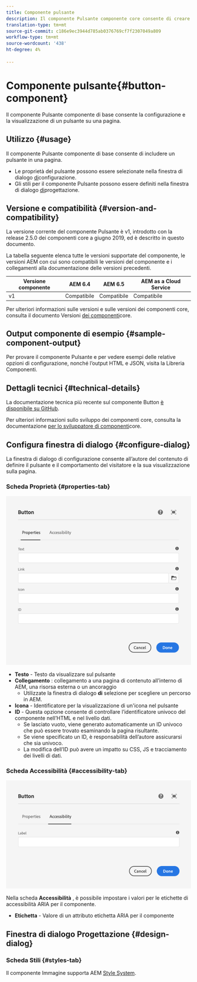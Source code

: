 ```yaml
---
title: Componente pulsante
description: Il componente Pulsante componente core consente di creare e visualizzare un pulsante.
translation-type: tm+mt
source-git-commit: c186e9ec3944d785ab0376769cf7f2307049a809
workflow-type: tm+mt
source-wordcount: '438'
ht-degree: 4%

---
```



# Componente pulsante{#button-component}

Il componente Pulsante componente di base consente la configurazione e la visualizzazione di un pulsante su una pagina.

## Utilizzo {#usage}

Il componente Pulsante componente di base consente di includere un pulsante in una pagina.

* Le proprietà del pulsante possono essere selezionate nella finestra di dialogo [di](#configure-dialog)configurazione.
* Gli stili per il componente Pulsante possono essere definiti nella finestra di dialogo [di](#design-dialog)progettazione.

## Versione e compatibilità {#version-and-compatibility}

La versione corrente del componente Pulsante è v1, introdotto con la release 2.5.0 dei componenti core a giugno 2019, ed è descritto in questo documento.

La tabella seguente elenca tutte le versioni supportate del componente, le versioni AEM con cui sono compatibili le versioni del componente e i collegamenti alla documentazione delle versioni precedenti.

| Versione componente | AEM 6.4   | AEM 6.5 | AEM as a Cloud Service |
|--- |--- |---|---|
| v1 | Compatibile | Compatibile | Compatibile |

Per ulteriori informazioni sulle versioni e sulle versioni dei componenti core, consulta il documento Versioni [dei componenti](/help/versions.md)core.

## Output componente di esempio {#sample-component-output}

Per provare il componente Pulsante e per vedere esempi delle relative opzioni di configurazione, nonché l’output HTML e JSON, visita la Libreria [](https://adobe.com/go/aem_cmp_library_button)Componenti.

## Dettagli tecnici {#technical-details}

La documentazione tecnica più recente sul componente Button [è disponibile su GitHub](https://adobe.com/go/aem_cmp_tech_button_v1).

Per ulteriori informazioni sullo sviluppo dei componenti core, consulta la documentazione [per lo sviluppatore di componenti](/help/developing/overview.md)core.

## Configura finestra di dialogo {#configure-dialog}

La finestra di dialogo di configurazione consente all’autore del contenuto di definire il pulsante e il comportamento del visitatore e la sua visualizzazione sulla pagina.

### Scheda Proprietà {#properties-tab}

![scheda Proprietà della finestra di dialogo di modifica del componente Pulsante](/help/assets/button-edit-properties.png)

* **Testo** - Testo da visualizzare sul pulsante
* **Collegamento** : collegamento a una pagina di contenuto all’interno di AEM, una risorsa esterna o un ancoraggio
   * Utilizzate la finestra di dialogo **di** selezione per scegliere un percorso in AEM.
* **Icona** - Identificatore per la visualizzazione di un&#39;icona nel pulsante
* **ID** - Questa opzione consente di controllare l’identificatore univoco del componente nell’HTML e nel livello [](/help/developing/data-layer/overview.md)dati.
   * Se lasciato vuoto, viene generato automaticamente un ID univoco che può essere trovato esaminando la pagina risultante.
   * Se viene specificato un ID, è responsabilità dell’autore assicurarsi che sia univoco.
   * La modifica dell’ID può avere un impatto su CSS, JS e tracciamento dei livelli di dati.

### Scheda Accessibilità {#accessibility-tab}

![Scheda Accessibilità della finestra di dialogo di modifica del componente Pulsante](/help/assets/button-edit-accessibility.png)

Nella scheda **Accessibilità** , è possibile impostare i valori per le etichette di accessibilità [](https://www.w3.org/WAI/standards-guidelines/aria/) ARIA per il componente.

* **Etichetta** - Valore di un attributo etichetta ARIA per il componente

## Finestra di dialogo Progettazione {#design-dialog}

### Scheda Stili {#styles-tab}

Il componente Immagine supporta AEM [Style System](/help/get-started/authoring.md#component-styling).
